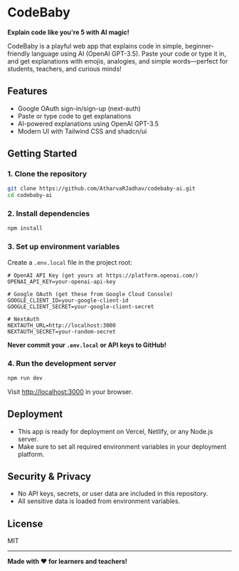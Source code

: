 # CodeBaby

**Explain code like you're 5 with AI magic!**

CodeBaby is a playful web app that explains code in simple, beginner-friendly language using AI (OpenAI GPT-3.5). Paste your code or type it in, and get explanations with emojis, analogies, and simple words—perfect for students, teachers, and curious minds!

## Features
- Google OAuth sign-in/sign-up (next-auth)
- Paste or type code to get explanations
- AI-powered explanations using OpenAI GPT-3.5
- Modern UI with Tailwind CSS and shadcn/ui

## Getting Started

### 1. Clone the repository
```bash
git clone https://github.com/AtharvaRJadhav/codebaby-ai.git
cd codebaby-ai
```

### 2. Install dependencies
```bash
npm install
```

### 3. Set up environment variables
Create a `.env.local` file in the project root:

```
# OpenAI API Key (get yours at https://platform.openai.com/)
OPENAI_API_KEY=your-openai-api-key

# Google OAuth (get these from Google Cloud Console)
GOOGLE_CLIENT_ID=your-google-client-id
GOOGLE_CLIENT_SECRET=your-google-client-secret

# NextAuth
NEXTAUTH_URL=http://localhost:3000
NEXTAUTH_SECRET=your-random-secret
```

**Never commit your `.env.local` or API keys to GitHub!**

### 4. Run the development server
```bash
npm run dev
```
Visit [http://localhost:3000](http://localhost:3000) in your browser.

## Deployment
- This app is ready for deployment on Vercel, Netlify, or any Node.js server.
- Make sure to set all required environment variables in your deployment platform.

## Security & Privacy
- No API keys, secrets, or user data are included in this repository.
- All sensitive data is loaded from environment variables.

## License
MIT

---

**Made with ❤️ for learners and teachers!** 